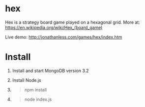 # hex
Hex is a strategy board game played on a hexagonal grid. More at: https://en.wikipedia.org/wiki/Hex_(board_game)

Live demo: http://jonathanless.com/games/hex/index.htm

# Install

1. Install and start MongoDB version 3.2

2. Install Node.js

3. > npm install

4. > node index.js

